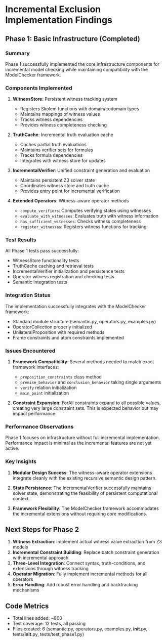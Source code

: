 # Incremental Exclusion Implementation Findings

## Phase 1: Basic Infrastructure (Completed)

### Summary
Phase 1 successfully implemented the core infrastructure components for incremental model checking while maintaining compatibility with the ModelChecker framework.

### Components Implemented

1. **WitnessStore**: Persistent witness tracking system
   - Registers Skolem functions with domain/codomain types
   - Maintains mappings of witness values
   - Tracks witness dependencies
   - Provides witness completeness checking

2. **TruthCache**: Incremental truth evaluation cache
   - Caches partial truth evaluations
   - Maintains verifier sets for formulas
   - Tracks formula dependencies
   - Integrates with witness store for updates

3. **IncrementalVerifier**: Unified constraint generation and evaluation
   - Maintains persistent Z3 solver state
   - Coordinates witness store and truth cache
   - Provides entry point for incremental verification

4. **Extended Operators**: Witness-aware operator methods
   - `compute_verifiers`: Computes verifying states using witnesses
   - `evaluate_with_witnesses`: Evaluates truth with witness information
   - `has_sufficient_witnesses`: Checks witness completeness
   - `register_witnesses`: Registers witness functions for tracking

### Test Results
All Phase 1 tests pass successfully:
- WitnessStore functionality tests
- TruthCache caching and retrieval tests
- IncrementalVerifier initialization and persistence tests
- Operator witness registration and checking tests
- Semantic integration tests

### Integration Status
The implementation successfully integrates with the ModelChecker framework:
- Standard module structure (semantic.py, operators.py, examples.py)
- OperatorCollection properly initialized
- UnilateralProposition with required methods
- Frame constraints and atom constraints implemented

### Issues Encountered

1. **Framework Compatibility**: Several methods needed to match exact framework interfaces:
   - `proposition_constraints` class method
   - `premise_behavior` and `conclusion_behavior` taking single arguments
   - `verify` relation initialization
   - `main_point` initialization

2. **Constraint Expansion**: ForAll constraints expand to all possible values, creating very large constraint sets. This is expected behavior but may impact performance.

### Performance Observations
Phase 1 focuses on infrastructure without full incremental implementation. Performance impact is minimal as the incremental features are not yet active.

### Key Insights

1. **Modular Design Success**: The witness-aware operator extensions integrate cleanly with the existing recursive semantic design pattern.

2. **State Persistence**: The IncrementalVerifier successfully maintains solver state, demonstrating the feasibility of persistent computational context.

3. **Framework Flexibility**: The ModelChecker framework accommodates the incremental extensions without requiring core modifications.

## Next Steps for Phase 2

1. **Witness Extraction**: Implement actual witness value extraction from Z3 models
2. **Incremental Constraint Building**: Replace batch constraint generation with incremental approach
3. **Three-Level Integration**: Connect syntax, truth-conditions, and extensions through witness tracking
4. **Operator Migration**: Fully implement incremental methods for all operators
5. **Error Handling**: Add robust error handling and backtracking mechanisms

## Code Metrics
- Total lines added: ~800
- Test coverage: 12 tests, all passing
- Files created: 6 (semantic.py, operators.py, examples.py, __init__.py, tests/__init__.py, tests/test_phase1.py)